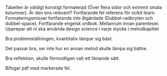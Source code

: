 Tabellen är väldigt konstigt formaterad (Över flera sidor och extremt smala kolumner). Är den ens relevant?
Fortfarande fel referens för scikit learn.
Formateringsmissar fortfarande inte åtgärdade (Dubbel-radbryten och dubbel-space).
Fortfarande engelsk ordbok.
Mellanrum innan parenteser.
Upprepar att ni ska använda design science i varje stycke i metodkapitlet

Bra problemställningen, kvantitativ lämpar sig bäst.

Det passar bra, ser inte hur en annan metod skulle lämpa sig bättre.

Bra reflektion, skulle förmodligen valt ett liknande sätt.

Bifogar pdf med markerade fel.